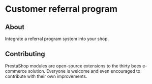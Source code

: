 # Customer referral program

## About

Integrate a referral program system into your shop.

## Contributing

PrestaShop modules are open-source extensions to the thirty bees e-commerce solution. Everyone is welcome and even encouraged to contribute with their own improvements.

